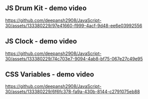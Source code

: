 ## JS Drum Kit - demo video


https://github.com/deepansh2908/JavaScript-30/assets/133380229/97e41660-f999-4acf-9d48-ee6e03992556



## JS Clock - demo video



https://github.com/deepansh2908/JavaScript-30/assets/133380229/74c703e7-9094-4ab8-bf75-067e27c49e95



## CSS Variables - demo video



https://github.com/deepansh2908/JavaScript-30/assets/133380229/6f6fc378-fa9a-430b-8144-c2791075eb88


